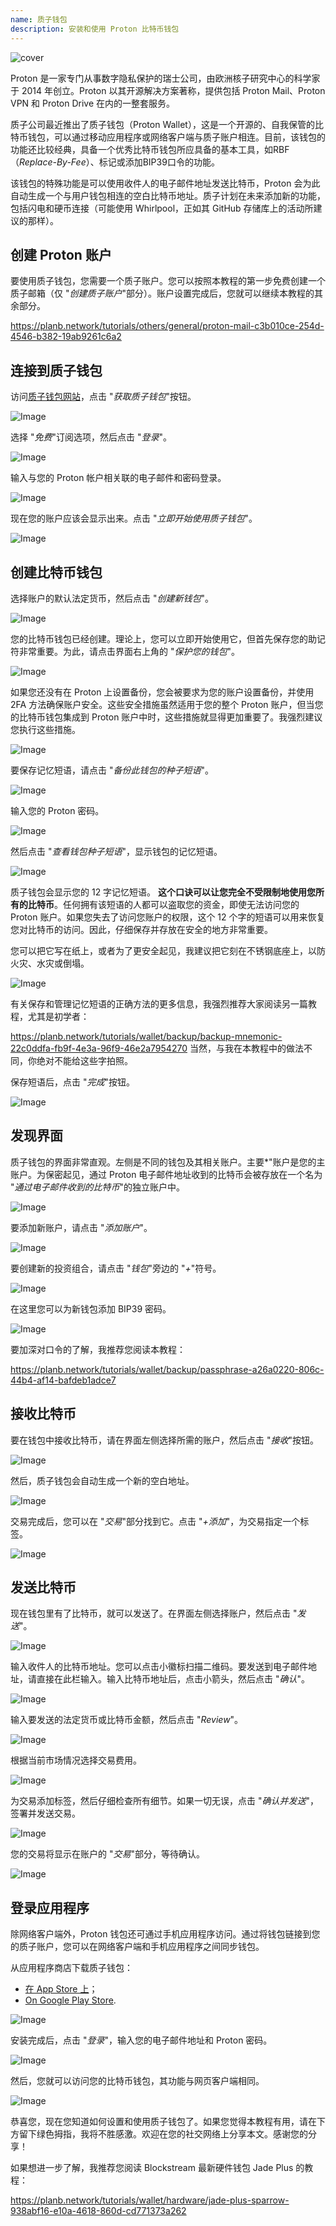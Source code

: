 ```yaml
---
name: 质子钱包
description: 安装和使用 Proton 比特币钱包
---
```

![cover](assets/cover.webp)

Proton 是一家专门从事数字隐私保护的瑞士公司，由欧洲核子研究中心的科学家于 2014 年创立。Proton 以其开源解决方案著称，提供包括 Proton Mail、Proton VPN 和 Proton Drive 在内的一整套服务。

质子公司最近推出了质子钱包（Proton Wallet），这是一个开源的、自我保管的比特币钱包，可以通过移动应用程序或网络客户端与质子账户相连。目前，该钱包的功能还比较经典，具备一个优秀比特币钱包所应具备的基本工具，如RBF（*Replace-By-Fee*）、标记或添加BIP39口令的功能。

该钱包的特殊功能是可以使用收件人的电子邮件地址发送比特币，Proton 会为此自动生成一个与用户钱包相连的空白比特币地址。质子计划在未来添加新的功能，包括闪电和硬币连接（可能使用 Whirlpool，正如其 GitHub 存储库上的活动所建议的那样）。

## 创建 Proton 账户

要使用质子钱包，您需要一个质子账户。您可以按照本教程的第一步免费创建一个质子邮箱（仅 "*创建质子账户*"部分）。账户设置完成后，您就可以继续本教程的其余部分。

https://planb.network/tutorials/others/general/proton-mail-c3b010ce-254d-4546-b382-19ab9261c6a2
## 连接到质子钱包

访问[质子钱包网站](https://proton.me/wallet)，点击 "*获取质子钱包*"按钮。

![Image](assets/fr/01.webp)

选择 "*免费*"订阅选项，然后点击 "*登录*"。

![Image](assets/fr/02.webp)

输入与您的 Proton 帐户相关联的电子邮件和密码登录。

![Image](assets/fr/03.webp)

现在您的账户应该会显示出来。点击 "*立即开始使用质子钱包*"。

![Image](assets/fr/04.webp)

## 创建比特币钱包

选择账户的默认法定货币，然后点击 "*创建新钱包*"。

![Image](assets/fr/05.webp)

您的比特币钱包已经创建。理论上，您可以立即开始使用它，但首先保存您的助记符非常重要。为此，请点击界面右上角的 "*保护您的钱包*"。

![Image](assets/fr/06.webp)

如果您还没有在 Proton 上设置备份，您会被要求为您的账户设置备份，并使用 2FA 方法确保账户安全。这些安全措施虽然适用于您的整个 Proton 账户，但当您的比特币钱包集成到 Proton 账户中时，这些措施就显得更加重要了。我强烈建议您执行这些措施。

![Image](assets/fr/07.webp)

要保存记忆短语，请点击 "*备份此钱包的种子短语*"。

![Image](assets/fr/08.webp)

输入您的 Proton 密码。

![Image](assets/fr/09.webp)

然后点击 "*查看钱包种子短语*"，显示钱包的记忆短语。

![Image](assets/fr/10.webp)

质子钱包会显示您的 12 字记忆短语。 **这个口诀可以让您完全不受限制地使用您所有的比特币**。任何拥有该短语的人都可以盗取您的资金，即使无法访问您的 Proton 账户。如果您失去了访问您账户的权限，这个 12 个字的短语可以用来恢复您对比特币的访问。因此，仔细保存并存放在安全的地方非常重要。

您可以把它写在纸上，或者为了更安全起见，我建议把它刻在不锈钢底座上，以防火灾、水灾或倒塌。

![Image](assets/fr/11.webp)

有关保存和管理记忆短语的正确方法的更多信息，我强烈推荐大家阅读另一篇教程，尤其是初学者：

https://planb.network/tutorials/wallet/backup/backup-mnemonic-22c0ddfa-fb9f-4e3a-96f9-46e2a7954270
当然，与我在本教程中的做法不同，你绝对不能给这些字拍照。

保存短语后，点击 "*完成*"按钮。

![Image](assets/fr/12.webp)

## 发现界面

质子钱包的界面非常直观。左侧是不同的钱包及其相关账户。主要*"账户是您的主账户。为保密起见，通过 Proton 电子邮件地址收到的比特币会被存放在一个名为 "*通过电子邮件收到的比特币*"的独立账户中。

![Image](assets/fr/13.webp)

要添加新账户，请点击 "*添加账户*"。

![Image](assets/fr/14.webp)

要创建新的投资组合，请点击 "*钱包*"旁边的 "*+*"符号。

![Image](assets/fr/15.webp)

在这里您可以为新钱包添加 BIP39 密码。

![Image](assets/fr/16.webp)

要加深对口令的了解，我推荐您阅读本教程：

https://planb.network/tutorials/wallet/backup/passphrase-a26a0220-806c-44b4-af14-bafdeb1adce7
## 接收比特币

要在钱包中接收比特币，请在界面左侧选择所需的账户，然后点击 "*接收*"按钮。

![Image](assets/fr/17.webp)

然后，质子钱包会自动生成一个新的空白地址。

![Image](assets/fr/18.webp)

交易完成后，您可以在 "*交易*"部分找到它。点击 "*+添加*"，为交易指定一个标签。

![Image](assets/fr/19.webp)

## 发送比特币

现在钱包里有了比特币，就可以发送了。在界面左侧选择账户，然后点击 "*发送*"。

![Image](assets/fr/20.webp)

输入收件人的比特币地址。您可以点击小徽标扫描二维码。要发送到电子邮件地址，请直接在此栏输入。输入比特币地址后，点击小箭头，然后点击 "*确认*"。

![Image](assets/fr/21.webp)

输入要发送的法定货币或比特币金额，然后点击 "*Review*"。

![Image](assets/fr/22.webp)

根据当前市场情况选择交易费用。

![Image](assets/fr/23.webp)

为交易添加标签，然后仔细检查所有细节。如果一切无误，点击 "*确认并发送*"，签署并发送交易。

![Image](assets/fr/24.webp)

您的交易将显示在账户的 "*交易*"部分，等待确认。

![Image](assets/fr/25.webp)

## 登录应用程序

除网络客户端外，Proton 钱包还可通过手机应用程序访问。通过将钱包链接到您的质子账户，您可以在网络客户端和手机应用程序之间同步钱包。

从应用程序商店下载质子钱包：


- [在 App Store 上](https://apps.apple.com/us/app/proton-wallet-secure-btc/id6479609548)；
- [On Google Play Store](https://play.google.com/store/apps/details?id=me.proton.wallet.android).

![Image](assets/fr/26.webp)

安装完成后，点击 "*登录*"，输入您的电子邮件地址和 Proton 密码。

![Image](assets/fr/27.webp)

然后，您就可以访问您的比特币钱包，其功能与网页客户端相同。

![Image](assets/fr/28.webp)

恭喜您，现在您知道如何设置和使用质子钱包了。如果您觉得本教程有用，请在下方留下绿色拇指，我将不胜感激。欢迎在您的社交网络上分享本文。感谢您的分享！

如果想进一步了解，我推荐您阅读 Blockstream 最新硬件钱包 Jade Plus 的教程：

https://planb.network/tutorials/wallet/hardware/jade-plus-sparrow-938abf16-e10a-4618-860d-cd771373a262